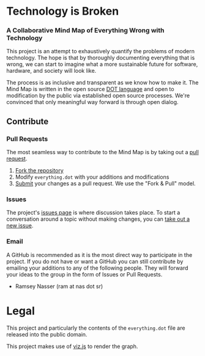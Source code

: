 Technology is Broken
====================

### A Collaborative Mind Map of Everything Wrong with Technology

This project is an attempt to exhaustively quantify the problems of modern technology. The hope is that by thoroughly documenting everything that is wrong, we can start to imagine what a more sustainable future for software, hardware, and society will look like. 

The process is as inclusive and transparent as we know how to make it. The Mind Map is written in the open source [DOT language](http://en.wikipedia.org/wiki/Dot_language) and open to modification by the public via established open source processes. We're convinced that only meaningful way forward is through open dialog. 

Contribute
----------

### Pull Requests
The most seamless way to contribute to the Mind Map is by taking out a [pull request](https://help.github.com/articles/creating-a-pull-request).

1. [Fork the repository](https://help.github.com/articles/fork-a-repo)
2. Modify `everything.dot` with your additions and modifications
3. [Submit](https://help.github.com/articles/using-pull-requests) your changes as a pull request. We use the "Fork & Pull" model.

### Issues
The project's [issues page](https://github.com/nasser/techbroke/issues) is where discussion takes place. To start a conversation around a topic without making changes, you can [take out a new issue](https://github.com/nasser/techbroke/issues/new).

### Email 
A GitHub is recommended as it is the most direct way to participate in the project. If you do not have or want a GitHub you can still contribute by emailing your additions to any of the following people. They will forward your ideas to the group in the form of Issues or Pull Requests.

- Ramsey Nasser (ram at nas dot sr)

Legal
=====
This project and particularly the contents of the `everything.dot` file are released into the public domain.

This project makes use of [viz.js](https://github.com/mdaines/viz.js/) to render the graph.